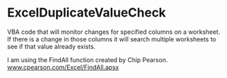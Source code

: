 # ExcelDuplicateValueCheck

VBA code that will monitor changes for specified columns on a worksheet. If there is a change in those columns it will search multiple worksheets to see if that value already exists.

I am using the FindAll function created by Chip Pearson.
www.cpearson.com/Excel/FindAll.apsx